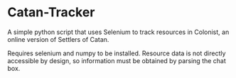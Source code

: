 # Catan-Tracker
A simple python script that uses Selenium to track resources in Colonist, an online version of Settlers of Catan.

Requires selenium and numpy to be installed. 
Resource data is not directly accessible by design, so information must be obtained by parsing the chat box.
